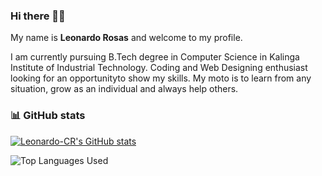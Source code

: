 ### Hi there 👋🎉

My name is **Leonardo Rosas** and welcome to my profile.

I am currently pursuing B.Tech degree in Computer Science in Kalinga Institute of Industrial Technology. Coding and Web Designing enthusiast looking for an opportunityto show my skills. My moto is to learn from any situation, grow as an individual and always help others.


### :bar_chart: GitHub stats

[![Leonardo-CR's GitHub stats](https://github-readme-stats.vercel.app/api?username=Leonardo-CR&count_private=true&show_icons=true&theme=dark)](https://github.com/anuraghazra/github-readme-stats)

![Top Languages Used](https://github-readme-stats.vercel.app/api/top-langs/?username=Leonardo-CR&show_icons=true&theme=dark)

 
</div>

